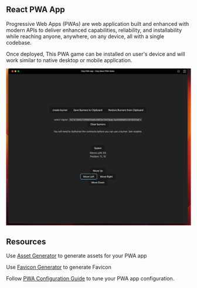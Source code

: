 ## React PWA App

Progressive Web Apps (PWAs) are web application built and enhanced with modern APIs to deliver enhanced capabilities, reliability, and installability while reaching anyone, anywhere, on any device, all with a single codebase.

Once deployed, This PWA game can be installed on user's device and will work similar to native desktop or mobile application.

![Desktop version](public/desktop-app-screenshot.png)

## Resources

Use [Asset Generator](https://www.pwabuilder.com/imageGenerator) to generate assets for your PWA app

Use [Favicon Generator](https://favicon.inbrowser.app/tools/favicon-generator) to generate Favicon

Follow [PWA Configuration Guide](https://vite-pwa-org.netlify.app/guide/) to tune your PWA app configuration.
